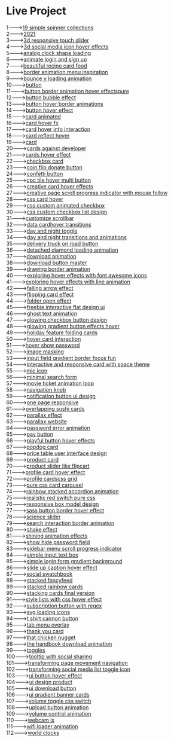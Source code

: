 <h1>Live Project</h1>
1---><a href="https://hawanbeats.github.io/html-css-js/19%20simple%20spinner%20collections/">19 simple spinner collections</a>
<br>
2---><a href="https://hawanbeats.github.io/html-css-js/2021/">2021</a>
<br>
3---><a href="https://hawanbeats.github.io/html-css-js/3d%20responsive%20touch%20slider/">3d responsive touch slider</a>
<br>
4---><a href="https://hawanbeats.github.io/html-css-js/3d%20social%20media%20icon%20hover%20effects/">3d social media icon hover effects</a>
<br>
5---><a href="https://hawanbeats.github.io/html-css-js/analog%20clock%20shape%20loading/">analog clock shape loading</a>
<br>
6---><a href="https://hawanbeats.github.io/html-css-js/animate%20login%20and%20sign%20up/">animate login and sign up</a>
<br>
7---><a href="https://hawanbeats.github.io/html-css-js/beatiful%20recipe%20card%20food/">beautiful recipe card food</a>
<br>
8---><a href="https://hawanbeats.github.io/html-css-js/border%20animation%20menu%20inspiration/">border animation menu inspiration</a>
<br>
9---><a href="https://hawanbeats.github.io/html-css-js/bounce%20y%20loading%20animation/">bounce y loading animation</a>
<br>
10---><a href="https://hawanbeats.github.io/html-css-js/button/">button</a>
<br>
11---><a href="https://hawanbeats.github.io/html-css-js/button%20border%20animation%20on%20hover%20effectspure/">button border animation hover effectspure</a>
<br>
12---><a href="https://hawanbeats.github.io/html-css-js/button%20bubble%20effect/">button bubble effect</a>
<br>
13---><a href="https://hawanbeats.github.io/html-css-js/button%20hover%20border%20animations/">button hover border animations</a>
<br>
14---><a href="https://hawanbeats.github.io/html-css-js/button%20hover%20effect/">button hover effect</a>
<br>
15---><a href="https://hawanbeats.github.io/html-css-js/card%20animated/">card animated</a>
<br>
16---><a href="https://hawanbeats.github.io/html-css-js/card%20hover%20fx/">card hover fx</a>
<br>
17---><a href="https://hawanbeats.github.io/html-css-js/card%20hover%20info%20interaction/">card hover info interaction</a>
<br>
18---><a href="https://hawanbeats.github.io/html-css-js/card%20reflect%20hover/">card reflect hover</a>
<br>
19---><a href="https://hawanbeats.github.io/html-css-js/card/">card</a>
<br>
20---><a href="https://hawanbeats.github.io/html-css-js/cards%20against%20developer/">cards against developer</a>
<br>
21---><a href="https://hawanbeats.github.io/html-css-js/cards%20hover%20effect/">cards hover effect</a>
<br>
22---><a href="https://hawanbeats.github.io/html-css-js/checkbox%20card/">checkbox card</a>
<br>
23---><a href="https://hawanbeats.github.io/html-css-js/coin%20flip%20donate%20button/">coin flip donate button</a>
<br>
24---><a href="https://hawanbeats.github.io/html-css-js/confetti%20button/">confetti button</a>
<br>
25---><a href="https://hawanbeats.github.io/html-css-js/cpc%20tile%20hover%20multi%20button/">cpc tile hover multi button</a>
<br>
26---><a href="https://hawanbeats.github.io/html-css-js/creative%20card%20hover%20effects/">creative card hover effects</a>
<br>
27---><a href="https://hawanbeats.github.io/html-css-js/creative%20page%20scroll%20progress%20indicator%20with%20mouse%20follow/">creative page scroll progress indicator with mouse follow</a>
<br>
28---><a href="https://hawanbeats.github.io/html-css-js/css%20card%20hover/">css card hover</a>
<br>
29---><a href="https://hawanbeats.github.io/html-css-js/css%20custom%20animated%20checkbox/">css custom animated checkbox</a>
<br>
30---><a href="https://hawanbeats.github.io/html-css-js/css%20custom%20checkbox%20list%20design/">css custom checkbox list design</a>
<br>
31---><a href="https://hawanbeats.github.io/html-css-js/customize%20scrollbar/">customize scrollbar</a>
<br>
32---><a href="https://hawanbeats.github.io/html-css-js/data%20cardhover%20transitions/">data cardhover transitions</a>
<br>
33---><a href="https://hawanbeats.github.io/html-css-js/day%20and%20night%20toggle/">day and night toggle</a>
<br>
34---><a href="https://hawanbeats.github.io/html-css-js/day%20and%20night%20transitions%20and%20animations/">day and night transitions and animations</a>
<br>
35---><a href="https://hawanbeats.github.io/html-css-js/delivery%20truck%20on%20road%20button/">delivery truck on road button</a>
<br>
36---><a href="https://hawanbeats.github.io/html-css-js/detached%20diamond%20loading%20animation/">detached diamond loading animation</a>
<br>
37---><a href="https://hawanbeats.github.io/html-css-js/download%20animation/">download animation</a>
<br>
38---><a href="https://hawanbeats.github.io/html-css-js/download-button-master/">download button master</a>
<br>
39---><a href="https://hawanbeats.github.io/html-css-js/drawing%20border%20animation/">drawing border animation</a>
<br>
40---><a href="https://hawanbeats.github.io/html-css-js/exploring%20hover%20effects%20with%20font%20awesome%20icons/">exploring hover effects with font awesome icons</a>
<br>
41---><a href="https://hawanbeats.github.io/html-css-js/exploring%20hover%20effects%20with%20line%20animation/">exploring hover effects with line animation</a>
<br>
42---><a href="https://hawanbeats.github.io/html-css-js/falling%20arrow%20effect/">falling arrow effect</a>
<br>
43---><a href="https://hawanbeats.github.io/html-css-js/flipping%20card%20effect/">flipping card effect</a>
<br>
44---><a href="https://hawanbeats.github.io/html-css-js/folder%20open%20effect/">folder open effect</a>
<br>
45---><a href="https://hawanbeats.github.io/html-css-js/freebie%20interactive%20flat%20design%20ui/">freebie interactive flat design ui</a>
<br>
46---><a href="https://hawanbeats.github.io/html-css-js/ghost%20text%20animation/">ghost text animation</a>
<br>
47---><a href="https://hawanbeats.github.io/html-css-js/glowing%20checkbox%20button%20design/">glowing checkbox button design</a>
<br>
48---><a href="https://hawanbeats.github.io/html-css-js/glowing%20gradient%20button%20effects%20on%20hover/">glowing gradient button effects hover</a>
<br>
49---><a href="https://hawanbeats.github.io/html-css-js/holiday%20feature%20folding%20cards/">holiday feature folding cards</a>
<br>
50---><a href="https://hawanbeats.github.io/html-css-js/hover%20card%20interaction/">hover card interaction</a>
<br>
51---><a href="https://hawanbeats.github.io/html-css-js/hover%20show%20password/">hover show password</a>
<br>
52---><a href="https://hawanbeats.github.io/html-css-js/image%20masking/">image masking</a>
<br>
53---><a href="https://hawanbeats.github.io/html-css-js/input%20field%20gradient%20border%20focus%20fun/">input field gradient border focus fun</a>
<br>
54---><a href="https://hawanbeats.github.io/html-css-js/interactive%20and%20responsive%20card%20with%20space%20theme/">interactive and responsive card with space theme</a>
<br>
55---><a href="https://hawanbeats.github.io/html-css-js/mic%20icon/">mic icon</a>
<br>
56---><a href="https://hawanbeats.github.io/html-css-js/minimal%20search%20form/">minimal search form</a>
<br>
57---><a href="https://hawanbeats.github.io/html-css-js/movie%20ticket%20animation%20loop/">movie ticket animation loop</a>
<br>
58---><a href="https://hawanbeats.github.io/html-css-js/navigation%20knob/">navigation knob</a>
<br>
59---><a href="https://hawanbeats.github.io/html-css-js/notification%20button%20ui%20design/">notification button ui design</a>
<br>
60---><a href="https://hawanbeats.github.io/html-css-js/one%20page%20responsive/">one page responsive</a>
<br>
61---><a href="https://hawanbeats.github.io/html-css-js/overlapping%20sushi%20cards/">overlapping sushi cards</a>
<br>
62---><a href="https://hawanbeats.github.io/html-css-js/parallax%20effect/">parallax effect</a>
<br>
63---><a href="https://hawanbeats.github.io/html-css-js/parallax%20website/">parallax website</a>
<br>
64---><a href="https://hawanbeats.github.io/html-css-js/password%20error%20animation/">password error animation</a>
<br>
65---><a href="https://hawanbeats.github.io/html-css-js/pay%20button/">pay button</a>
<br>
66---><a href="https://hawanbeats.github.io/html-css-js/playful%20button%20hover%20effects/">playful button hover effects</a>
<br>
67---><a href="https://hawanbeats.github.io/html-css-js/popdog%20card/">popdog card</a>
<br>
68---><a href="https://hawanbeats.github.io/html-css-js/price%20table%20user%20interface%20design/">price table user interface design</a>
<br>
69---><a href="https://hawanbeats.github.io/html-css-js/product%20card/">product card</a>
<br>
70---><a href="https://hawanbeats.github.io/html-css-js/product%20slider%20like%20flipcart/">product slider like flipcart</a>
<br>
71---><a href="https://hawanbeats.github.io/html-css-js/profile%20card%20hover%20effect/">profile card hover effect</a>
<br>
72---><a href="https://hawanbeats.github.io/html-css-js/profile%20cardscss%20grid/">profile cardscss grid</a>
<br>
73---><a href="https://hawanbeats.github.io/html-css-js/pure%20css%20card%20carousel/">pure css card carousel</a>
<br>
74---><a href="https://hawanbeats.github.io/html-css-js/rainbow%20stacked%20accordion%20animation/">rainbow stacked accordion animation</a>
<br>
75---><a href="https://hawanbeats.github.io/html-css-js/realistic%20red%20switch%20pure%20css/">realistic red switch pure css</a>
<br>
76---><a href="https://hawanbeats.github.io/html-css-js/responsive%20box%20model%20design/">responsive box model design</a>
<br>
77---><a href="https://hawanbeats.github.io/html-css-js/sass%20button%20border%20hover%20effect/">sass button border hover effect</a>
<br>
78---><a href="https://hawanbeats.github.io/html-css-js/science%20slider/">science slider</a>
<br>
79---><a href="https://hawanbeats.github.io/html-css-js/search%20interaction%20border%20animation/">search interaction border animation</a>
<br>
80---><a href="https://hawanbeats.github.io/html-css-js/shake%20effect/">shake effect</a>
<br>
81---><a href="https://hawanbeats.github.io/html-css-js/shining%20text%20animation%20effects/">shining animation effects</a>
<br>
82---><a href="https://hawanbeats.github.io/html-css-js/show%20hide%20password%20field/">show hide password field</a>
<br>
83---><a href="https://hawanbeats.github.io/html-css-js/sidebar%20menu%20scroll%20progress%20indicator/">sidebar menu scroll progress indicator</a>
<br>
84---><a href="https://hawanbeats.github.io/html-css-js/simple%20input%20text%20box/">simple input text box</a>
<br>
85---><a href="https://hawanbeats.github.io/html-css-js/simple%20login%20form%20gradient%20background/">simple login form gradient background</a>
<br>
86---><a href="https://hawanbeats.github.io/html-css-js/slide%20up%20caption%20hover%20effect/">slide up caption hover effect</a>
<br>
87---><a href="https://hawanbeats.github.io/html-css-js/social%20swatchbook/">social swatchbook</a>
<br>
88---><a href="https://hawanbeats.github.io/html-css-js/stacked%20fancyfeed/">stacked fancyfeed</a>
<br>
89---><a href="https://hawanbeats.github.io/html-css-js/stacked%20rainbow%20cards/">stacked rainbow cards</a>
<br>
90---><a href="https://hawanbeats.github.io/html-css-js/stacking%20cards%20final%20version/">stacking cards final version</a>
<br>
91---><a href="https://hawanbeats.github.io/html-css-js/style%20lists%20with%20css%20hover%20effect/">style lists with css hover effect</a>
<br> 
92---><a href="https://hawanbeats.github.io/html-css-js/subscription%20button%20with%20regex/">subscription button with regex</a>
<br>
93---><a href="https://hawanbeats.github.io/html-css-js/svg%20loading%20icons/">svg loading icons</a>
<br>
94---><a href="https://hawanbeats.github.io/html-css-js/t%20shirt%20cannon%20button/">t shirt cannon button</a>
<br>
95---><a href="https://hawanbeats.github.io/html-css-js/tab%20menu%20overlay/">tab menu overlay</a>
<br>
96---><a href="https://hawanbeats.github.io/html-css-js/thank%20you%20card/">thank you card</a>
<br>
97---><a href="https://hawanbeats.github.io/html-css-js/that%20chicken%20nugget/">that chicken nugget</a>
<br>
98---><a href="https://hawanbeats.github.io/html-css-js/the%20handbook%20download%20animation/">the handbook download animation</a>
<br>
99---><a href="https://hawanbeats.github.io/html-css-js/toggles/">toggles</a>
<br>
100---><a href="https://hawanbeats.github.io/html-css-js/tooltip%20with%20social%20sharing/">tooltip with social sharing</a>
<br>
101---><a href="https://hawanbeats.github.io/html-css-js/transforming%20page%20movement%20navigation/">transforming page movement navigation</a>
<br>
102---><a href="https://hawanbeats.github.io/html-css-js/transforming%20social%20media%20list%20toggle%20icon/">transforming social media list toggle icon</a>
<br>
103---><a href="https://hawanbeats.github.io/html-css-js/ui%20button%20hover%20effect/">ui button hover effect</a>
<br>
104---><a href="https://hawanbeats.github.io/html-css-js/ui%20design%20product/">ui design product</a>
<br>
105---><a href="https://hawanbeats.github.io/html-css-js/ui%20download%20button/">ui download button</a>
<br>
106---><a href="https://hawanbeats.github.io/html-css-js/ui%20gradient%20banner%20cards/">ui gradient banner cards</a>
<br>
107---><a href="https://hawanbeats.github.io/html-css-js/volume%20toggle%20css%20switch/">volume toggle css switch</a>
<br>
108---><a href="https://hawanbeats.github.io/html-css-js/upload%20button%20animation/">upload button animation</a>
<br>
109---><a href="https://hawanbeats.github.io/html-css-js/volume%20control%20animation/">volume control animation</a>
<br>
110---><a href="https://hawanbeats.github.io/html-css-js/webcam%20js/">webcam js</a>
<br>
111---><a href="https://hawanbeats.github.io/html-css-js/wifi%20loader%20animation/">wifi loader animation</a>
<br>
112---><a href="https://hawanbeats.github.io/html-css-js/world%20clocks/">world clocks</a>
